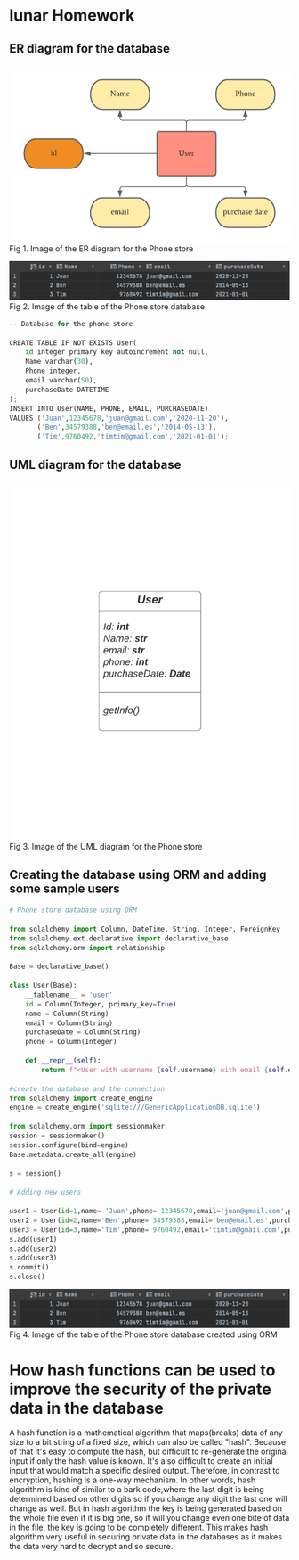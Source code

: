 # lunar Homework

## ER diagram for the database
![](https://github.com/TimurGar/Unit-3/blob/main/ER%20diagram%20for%20Phone%20Store%20Application.png)
Fig 1. Image of the ER diagram for the Phone store

![](https://github.com/TimurGar/Unit-3/blob/main/Phone%20store%20db.png)
Fig 2. Image of the table of the Phone store database 


```.py
-- Database for the phone store

CREATE TABLE IF NOT EXISTS User(
    id integer primary key autoincrement not null,
    Name varchar(30),
    Phone integer,
    email varchar(50),
    purchaseDate DATETIME
);
INSERT INTO User(NAME, PHONE, EMAIL, PURCHASEDATE)
VALUES ('Juan',12345678,'juan@gmail.com','2020-11-20'),
       ('Ben',34579388,'ben@email.es','2014-05-13'),
       ('Tim',9760492,'timtim@gmail.com','2021-01-01');
```



## UML diagram for the database
![](https://github.com/TimurGar/Unit-3/blob/main/UML%20diagram%20for%20Phone%20store.png)
Fig 3. Image of the UML diagram for the Phone store

## Creating the database using ORM and adding some sample users
```.py
# Phone store database using ORM

from sqlalchemy import Column, DateTime, String, Integer, ForeignKey
from sqlalchemy.ext.declarative import declarative_base
from sqlalchemy.orm import relationship

Base = declarative_base()

class User(Base):
    __tablename__ = 'user'
    id = Column(Integer, primary_key=True)
    name = Column(String)
    email = Column(String)
    purchaseDate = Column(String)
    phone = Column(Integer)

    def __repr__(self):
        return f"<User with username {self.username} with email {self.email}>"

#create the database and the connection
from sqlalchemy import create_engine
engine = create_engine('sqlite:///GenericApplicationDB.sqlite')

from sqlalchemy.orm import sessionmaker
session = sessionmaker()
session.configure(bind=engine)
Base.metadata.create_all(engine)

s = session()

# Adding new users

user1 = User(id=1,name= 'Juan',phone= 12345678,email='juan@gmail.com',purchaseDate='2020-11-20')
user2 = User(id=2,name='Ben',phone= 34579388,email='ben@email.es',purchaseDate='2014-05-13')
user3 = User(id=3,name='Tim',phone= 9760492,email='timtim@gmail.com',purchaseDate='2021-01-01')
s.add(user1)
s.add(user2)
s.add(user3)
s.commit()
s.close()
```
![](https://github.com/TimurGar/Unit-3/blob/main/Phone%20store%20db.png)
Fig 4. Image of the table of the Phone store database created using ORM

# How hash functions can be used to improve the security of the private data in the database
A hash function is a mathematical algorithm that maps(breaks) data of any size to a bit string of a fixed size, which can also be called "hash". Because of that it's easy to compute the hash, but difficult to re-generate the original input if only the hash value is known. It's also difficult to create an initial input that would match a specific desired output. Therefore, in contrast to encryption, hashing is a one-way mechanism. 
In other words, hash algorithm is kind of similar to a bark code,where the last digit is being determined based on other digits so if you change any digit the last one will change as well. But in hash algorithm the key is being generated based on the whole file even if it is big one, so if will you change even one bite of data in the file, the key is going to be completely different. This makes hash algorithm very useful in securing private data in the databases as it makes the data very hard to decrypt and so secure. 
